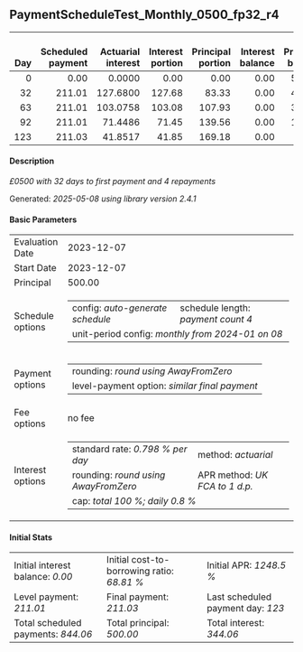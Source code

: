 <h2>PaymentScheduleTest_Monthly_0500_fp32_r4</h2>
<table>
    <thead style="vertical-align: bottom;">
        <th style="text-align: right;">Day</th>
        <th style="text-align: right;">Scheduled payment</th>
        <th style="text-align: right;">Actuarial interest</th>
        <th style="text-align: right;">Interest portion</th>
        <th style="text-align: right;">Principal portion</th>
        <th style="text-align: right;">Interest balance</th>
        <th style="text-align: right;">Principal balance</th>
        <th style="text-align: right;">Total actuarial interest</th>
        <th style="text-align: right;">Total interest</th>
        <th style="text-align: right;">Total principal</th>
    </thead>
    <tr style="text-align: right;">
        <td class="ci00">0</td>
        <td class="ci01" style="white-space: nowrap;">0.00</td>
        <td class="ci02">0.0000</td>
        <td class="ci03">0.00</td>
        <td class="ci04">0.00</td>
        <td class="ci05">0.00</td>
        <td class="ci06">500.00</td>
        <td class="ci07">0.0000</td>
        <td class="ci08">0.00</td>
        <td class="ci09">0.00</td>
    </tr>
    <tr style="text-align: right;">
        <td class="ci00">32</td>
        <td class="ci01" style="white-space: nowrap;">211.01</td>
        <td class="ci02">127.6800</td>
        <td class="ci03">127.68</td>
        <td class="ci04">83.33</td>
        <td class="ci05">0.00</td>
        <td class="ci06">416.67</td>
        <td class="ci07">127.6800</td>
        <td class="ci08">127.68</td>
        <td class="ci09">83.33</td>
    </tr>
    <tr style="text-align: right;">
        <td class="ci00">63</td>
        <td class="ci01" style="white-space: nowrap;">211.01</td>
        <td class="ci02">103.0758</td>
        <td class="ci03">103.08</td>
        <td class="ci04">107.93</td>
        <td class="ci05">0.00</td>
        <td class="ci06">308.74</td>
        <td class="ci07">230.7558</td>
        <td class="ci08">230.76</td>
        <td class="ci09">191.26</td>
    </tr>
    <tr style="text-align: right;">
        <td class="ci00">92</td>
        <td class="ci01" style="white-space: nowrap;">211.01</td>
        <td class="ci02">71.4486</td>
        <td class="ci03">71.45</td>
        <td class="ci04">139.56</td>
        <td class="ci05">0.00</td>
        <td class="ci06">169.18</td>
        <td class="ci07">302.2044</td>
        <td class="ci08">302.21</td>
        <td class="ci09">330.82</td>
    </tr>
    <tr style="text-align: right;">
        <td class="ci00">123</td>
        <td class="ci01" style="white-space: nowrap;">211.03</td>
        <td class="ci02">41.8517</td>
        <td class="ci03">41.85</td>
        <td class="ci04">169.18</td>
        <td class="ci05">0.00</td>
        <td class="ci06">0.00</td>
        <td class="ci07">344.0562</td>
        <td class="ci08">344.06</td>
        <td class="ci09">500.00</td>
    </tr>
</table>
<h4>Description</h4>
<p><i>£0500 with 32 days to first payment and 4 repayments</i></p>
<p>Generated: <i>2025-05-08 using library version 2.4.1</i></p>
<h4>Basic Parameters</h4>
<table>
    <tr>
        <td>Evaluation Date</td>
        <td>2023-12-07</td>
    </tr>
    <tr>
        <td>Start Date</td>
        <td>2023-12-07</td>
    </tr>
    <tr>
        <td>Principal</td>
        <td>500.00</td>
    </tr>
    <tr>
        <td>Schedule options</td>
        <td>
            <table>
                <tr>
                    <td>config: <i>auto-generate schedule</i></td>
                    <td>schedule length: <i><i>payment count</i> 4</i></td>
                </tr>
                <tr>
                    <td colspan="2" style="white-space: nowrap;">unit-period config: <i>monthly from 2024-01 on 08</i></td>
                </tr>
            </table>
        </td>
    </tr>
    <tr>
        <td>Payment options</td>
        <td>
            <table>
                <tr>
                    <td>rounding: <i>round using AwayFromZero</i></td>
                </tr>
                <tr>
                    <td>level-payment option: <i>similar&nbsp;final&nbsp;payment</i></td>
                </tr>
            </table>
        </td>
    </tr>
    <tr>
        <td>Fee options</td>
        <td>no fee
        </td>
    </tr>
    <tr>
        <td>Interest options</td>
        <td>
            <table>
                <tr>
                    <td>standard rate: <i>0.798 % per day</i></td>
                    <td>method: <i>actuarial</i></td>
                </tr>
                <tr>
                    <td>rounding: <i>round using AwayFromZero</i></td>
                    <td>APR method: <i>UK FCA to 1 d.p.</i></td>
                </tr>
                <tr>
                    <td colspan="2">cap: <i>total 100 %; daily 0.8 %</td>
                </tr>
            </table>
        </td>
    </tr>
</table>
<h4>Initial Stats</h4>
<table>
    <tr>
        <td>Initial interest balance: <i>0.00</i></td>
        <td>Initial cost-to-borrowing ratio: <i>68.81 %</i></td>
        <td>Initial APR: <i>1248.5 %</i></td>
    </tr>
    <tr>
        <td>Level payment: <i>211.01</i></td>
        <td>Final payment: <i>211.03</i></td>
        <td>Last scheduled payment day: <i>123</i></td>
    </tr>
    <tr>
        <td>Total scheduled payments: <i>844.06</i></td>
        <td>Total principal: <i>500.00</i></td>
        <td>Total interest: <i>344.06</i></td>
    </tr>
</table>